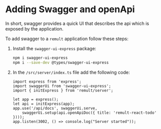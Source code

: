 # Adding Swagger and openApi
 
In short, swagger provides a quick UI that describes the api which is exposed by the application.

To add swagger to a `remult` application follow these steps:
1. Install the `swagger-ui-express` package:
   ```sh
   npm i swagger-ui-express
   npm i --save-dev @types/swagger-ui-express
   ```
2. In the `/src/server/index.ts` file add the following code:
   ```ts{2,6-8}
   import express from 'express';
   import swaggerUi from 'swagger-ui-express';
   import { initExpress } from 'remult/server';
   
   let app = express();
   let api = initExpress(app);
   app.use('/api/docs', swaggerUi.serve,
       swaggerUi.setup(api.openApiDoc({ title: 'remult-react-todo' })));
   app.listen(3002, () => console.log("Server started"));
   ```

